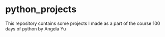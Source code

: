 # python_projects

This repository contains some projects I made as a part of the course 100 days of python by Angela Yu